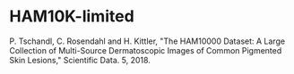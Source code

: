 # HAM10K-limited

P. Tschandl, C. Rosendahl and H. Kittler, "The HAM10000 Dataset: A Large Collection of Multi-Source Dermatoscopic Images of Common Pigmented Skin Lesions," Scientific Data. 5, 2018.